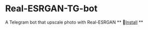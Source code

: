 # Real-ESRGAN-TG-bot
A Telegram bot that upscale photo with Real-ESRGAN
** 🔧[Install](#-dependencies-and-installation)  **
